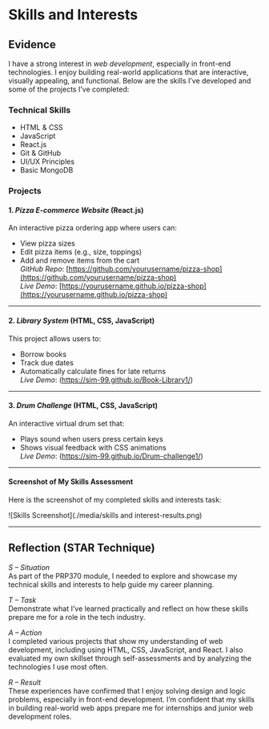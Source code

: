 # Skills and Interests

## Evidence

I have a strong interest in *web development*, especially in front-end technologies. I enjoy building real-world applications that are interactive, visually appealing, and functional. Below are the skills I’ve developed and some of the projects I’ve completed:

### Technical Skills
- HTML & CSS
- JavaScript
- React.js
- Git & GitHub
- UI/UX Principles
- Basic MongoDB

### Projects

#### 1. *Pizza E-commerce Website* (React.js)
An interactive pizza ordering app where users can:
- View pizza sizes
- Edit pizza items (e.g., size, toppings)
- Add and remove items from the cart  
*GitHub Repo*: [https://github.com/yourusername/pizza-shop](https://github.com/yourusername/pizza-shop)  
*Live Demo*: [https://yourusername.github.io/pizza-shop](https://yourusername.github.io/pizza-shop)

---

#### 2. *Library System* (HTML, CSS, JavaScript)
This project allows users to:
- Borrow books
- Track due dates
- Automatically calculate fines for late returns  
*Live Demo*: (https://sim-99.github.io/Book-Library1/)

---

#### 3. *Drum Challenge* (HTML, CSS, JavaScript)
An interactive virtual drum set that:
- Plays sound when users press certain keys
- Shows visual feedback with CSS animations  
*Live Demo*: (https://sim-99.github.io/Drum-challenge1/)

---

#### Screenshot of My Skills Assessment
Here is the screenshot of my completed skills and interests task:

![Skills Screenshot](./media/skills and interest-results.png)

---

## Reflection (STAR Technique)

*S – Situation*  
As part of the PRP370 module, I needed to explore and showcase my technical skills and interests to help guide my career planning.

*T – Task*  
Demonstrate what I’ve learned practically and reflect on how these skills prepare me for a role in the tech industry.

*A – Action*  
I completed various projects that show my understanding of web development, including using HTML, CSS, JavaScript, and React. I also evaluated my own skillset through self-assessments and by analyzing the technologies I use most often.

*R – Result*  
These experiences have confirmed that I enjoy solving design and logic problems, especially in front-end development. I’m confident that my skills in building real-world web apps prepare me for internships and junior web development roles.
